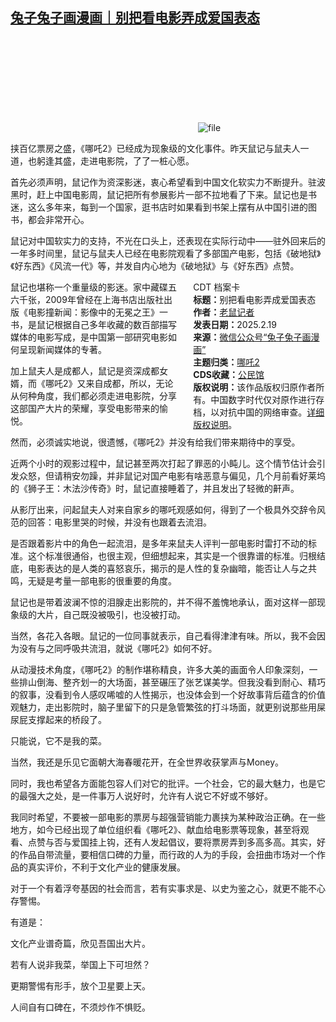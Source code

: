 <!--1739961740000-->
[兔子兔子画漫画｜别把看电影弄成爱国表态](https://chinadigitaltimes.net/chinese/715951.html)
------

<p><img decoding="async" src="data:image/svg+xml,%3Csvg%20xmlns='http://www.w3.org/2000/svg'%20viewBox='0%200%200%200'%3E%3C/svg%3E" alt="file" data-lazy-src="https://chinadigitaltimes.net/chinese/files/2025/02/image-1739961235266.png"><noscript><img decoding="async" src="https://chinadigitaltimes.net/chinese/files/2025/02/image-1739961235266.png" alt="file"></noscript></p><p>挟百亿票房之盛，《哪吒2》已经成为现象级的文化事件。昨天鼠记与鼠夫人一道，也躬逢其盛，走进电影院，了了一桩心愿。</p><p>首先必须声明，鼠记作为资深影迷，衷心希望看到中国文化软实力不断提升。驻波黑时，赶上中国电影周，鼠记把所有参展影片一部不拉地看了下来。鼠记也是书迷，这么多年来，每到一个国家，逛书店时如果看到书架上摆有从中国引进的图书，都会非常开心。</p><p>鼠记对中国软实力的支持，不光在口头上，还表现在实际行动中——驻外回来后的一年多时间里，鼠记与鼠夫人已经在电影院观看了多部国产电影，包括《破地狱》《好东西》《风流一代》等，并发自内心地为《破地狱》与《好东西》点赞。</p><div style="width:42%;float:right;padding-left:20px;"><div class="su-spoiler su-spoiler-style-fancy su-spoiler-icon-chevron-circle" data-scroll-offset="0" data-anchor-in-url="no"><div class="su-spoiler-title" tabindex="0" role="button"><span class="su-spoiler-icon"></span>CDT 档案卡</div><div class="su-spoiler-content su-u-clearfix su-u-trim"><strong>标题：</strong>别把看电影弄成爱国表态<br><strong>作者：</strong><a href="https://chinadigitaltimes.net/space/兔子兔子画漫画" target="_blank">老鼠记者</a><br><strong>发表日期：</strong>2025.2.19<br><strong>来源：</strong><a href="https://web.archive.org/web/*/https://mp.weixin.qq.com/s/g_vn0pjCZ_OnbLIvJ4xooQ" target="_blank">微信公众号“兔子兔子画漫画”</a><br><strong>主题归类：</strong><a href="https://chinadigitaltimes.net/space/哪吒2" target="_blank">哪吒2</a><br><strong>CDS收藏：</strong><a href="https://chinadigitaltimes.net/space/%E5%85%AC%E6%B0%91%E9%A6%86" target="_blank" rel="noopener">公民馆</a><br><strong>版权说明：</strong>该作品版权归原作者所有。中国数字时代仅对原作进行存档，以对抗中国的网络审查。<a href="https://chinadigitaltimes.net/chinese/copyright">详细版权说明</a>。</div></div></div><p>鼠记也堪称一个重量级的影迷。家中藏碟五六千张，2009年曾经在上海书店出版社出版《电影撞新闻：影像中的无冕之王》一书，是鼠记根据自己多年收藏的数百部描写媒体的电影写成，是中国第一部研究电影如何呈现新闻媒体的专著。</p><p>加上鼠夫人是成都人，鼠记是资深成都女婿，而《哪吒2》又来自成都，所以，无论从何种角度，我们都必须走进电影院，分享这部国产大片的荣耀，享受电影带来的愉悦。</p><p>然而，必须诚实地说，很遗憾，《哪吒2》并没有给我们带来期待中的享受。</p><p>近两个小时的观影过程中，鼠记甚至两次打起了罪恶的小盹儿。这个情节估计会引发众怒，但请稍安勿躁，并非鼠记对国产电影有啥恶意与偏见，几个月前看好莱坞的《狮子王：木法沙传奇》时，鼠记直接睡着了，并且发出了轻微的鼾声。</p><p>从影厅出来，问起鼠夫人对来自家乡的哪吒观感如何，得到了一个极具外交辞令风范的回答：电影里哭的时候，并没有也跟着去流泪。</p><p>是否跟着影片中的角色一起流泪，是多年来鼠夫人评判一部电影时雷打不动的标准。这个标准很通俗，也很主观，但细想起来，其实是一个很靠谱的标准。归根结底，电影表达的是人类的喜怒哀乐，揭示的是人性的复杂幽暗，能否让人与之共鸣，无疑是考量一部电影的很重要的角度。</p><p>鼠记也是带着波澜不惊的泪腺走出影院的，并不得不羞愧地承认，面对这样一部现象级的大片，自己既没被吸引，也没被打动。</p><p>当然，各花入各眼。鼠记的一位同事就表示，自己看得津津有味。所以，我不会因为没有与之同呼吸共流泪，就说《哪吒2》如何不好。</p><p>从动漫技术角度，《哪吒2》的制作堪称精良，许多大美的画面令人印象深刻，一些排山倒海、整齐划一的大场面，甚至碾压了张艺谋美学。但我没看到耐心、精巧的叙事，没看到令人感叹唏嘘的人性揭示，也没体会到一个好故事背后蕴含的价值观魅力，走出影院时，脑子里留下的只是急管繁弦的打斗场面，就更别说那些用屎尿屁支撑起来的桥段了。</p><p>只能说，它不是我的菜。</p><p>当然，我还是乐见它面朝大海春暖花开，在全世界收获掌声与Money。</p><p>同时，我也希望各方面能包容人们对它的批评。一个社会，它的最大魅力，也是它的最强大之处，是一件事万人说好时，允许有人说它不好或不够好。</p><p>我同时希望，不要被一部电影的票房与超强营销能力裹挟为某种政治正确。在一些地方，如今已经出现了单位组织看《哪吒2》、献血给电影票等现象，甚至将观看、点赞与否与爱国挂上钩，还有人发起倡议，要将票房弄到多高多高。其实，好的作品自带流量，要相信口碑的力量，而行政的人为的手段，会扭曲市场对一个作品的真实评价，不利于文化产业的健康发展。</p><p>对于一个有着浮夸基因的社会而言，若有实事求是、以史为鉴之心，就更不能不心存警惕。</p><p>有道是：</p><p>文化产业谱奇篇，欣见吾国出大片。</p><p>若有人说非我菜，举国上下可坦然？</p><p>更期警惕有形手，放个卫星要上天。</p><p>人间自有口碑在，不须炒作不惧贬。</p><div class="addtoany_share_save_container addtoany_content addtoany_content_bottom"><div class="a2a_kit a2a_kit_size_32 addtoany_list" data-a2a-url="https://chinadigitaltimes.net/chinese/715951.html" data-a2a-title="兔子兔子画漫画｜别把看电影弄成爱国表态"><a class="a2a_button_facebook" href="https://www.addtoany.com/add_to/facebook?linkurl=https%3A%2F%2Fchinadigitaltimes.net%2Fchinese%2F715951.html&amp;linkname=%E5%85%94%E5%AD%90%E5%85%94%E5%AD%90%E7%94%BB%E6%BC%AB%E7%94%BB%EF%BD%9C%E5%88%AB%E6%8A%8A%E7%9C%8B%E7%94%B5%E5%BD%B1%E5%BC%84%E6%88%90%E7%88%B1%E5%9B%BD%E8%A1%A8%E6%80%81" title="Facebook" rel="nofollow noopener" target="_blank"></a><a class="a2a_button_twitter" href="https://www.addtoany.com/add_to/twitter?linkurl=https%3A%2F%2Fchinadigitaltimes.net%2Fchinese%2F715951.html&amp;linkname=%E5%85%94%E5%AD%90%E5%85%94%E5%AD%90%E7%94%BB%E6%BC%AB%E7%94%BB%EF%BD%9C%E5%88%AB%E6%8A%8A%E7%9C%8B%E7%94%B5%E5%BD%B1%E5%BC%84%E6%88%90%E7%88%B1%E5%9B%BD%E8%A1%A8%E6%80%81" title="Twitter" rel="nofollow noopener" target="_blank"></a><a class="a2a_button_telegram" href="https://www.addtoany.com/add_to/telegram?linkurl=https%3A%2F%2Fchinadigitaltimes.net%2Fchinese%2F715951.html&amp;linkname=%E5%85%94%E5%AD%90%E5%85%94%E5%AD%90%E7%94%BB%E6%BC%AB%E7%94%BB%EF%BD%9C%E5%88%AB%E6%8A%8A%E7%9C%8B%E7%94%B5%E5%BD%B1%E5%BC%84%E6%88%90%E7%88%B1%E5%9B%BD%E8%A1%A8%E6%80%81" title="Telegram" rel="nofollow noopener" target="_blank"></a><a class="a2a_button_reddit" href="https://www.addtoany.com/add_to/reddit?linkurl=https%3A%2F%2Fchinadigitaltimes.net%2Fchinese%2F715951.html&amp;linkname=%E5%85%94%E5%AD%90%E5%85%94%E5%AD%90%E7%94%BB%E6%BC%AB%E7%94%BB%EF%BD%9C%E5%88%AB%E6%8A%8A%E7%9C%8B%E7%94%B5%E5%BD%B1%E5%BC%84%E6%88%90%E7%88%B1%E5%9B%BD%E8%A1%A8%E6%80%81" title="Reddit" rel="nofollow noopener" target="_blank"></a><a class="a2a_button_whatsapp" href="https://www.addtoany.com/add_to/whatsapp?linkurl=https%3A%2F%2Fchinadigitaltimes.net%2Fchinese%2F715951.html&amp;linkname=%E5%85%94%E5%AD%90%E5%85%94%E5%AD%90%E7%94%BB%E6%BC%AB%E7%94%BB%EF%BD%9C%E5%88%AB%E6%8A%8A%E7%9C%8B%E7%94%B5%E5%BD%B1%E5%BC%84%E6%88%90%E7%88%B1%E5%9B%BD%E8%A1%A8%E6%80%81" title="WhatsApp" rel="nofollow noopener" target="_blank"></a><a class="a2a_button_email" href="https://www.addtoany.com/add_to/email?linkurl=https%3A%2F%2Fchinadigitaltimes.net%2Fchinese%2F715951.html&amp;linkname=%E5%85%94%E5%AD%90%E5%85%94%E5%AD%90%E7%94%BB%E6%BC%AB%E7%94%BB%EF%BD%9C%E5%88%AB%E6%8A%8A%E7%9C%8B%E7%94%B5%E5%BD%B1%E5%BC%84%E6%88%90%E7%88%B1%E5%9B%BD%E8%A1%A8%E6%80%81" title="Email" rel="nofollow noopener" target="_blank"></a><a class="a2a_button_copy_link" href="https://www.addtoany.com/add_to/copy_link?linkurl=https%3A%2F%2Fchinadigitaltimes.net%2Fchinese%2F715951.html&amp;linkname=%E5%85%94%E5%AD%90%E5%85%94%E5%AD%90%E7%94%BB%E6%BC%AB%E7%94%BB%EF%BD%9C%E5%88%AB%E6%8A%8A%E7%9C%8B%E7%94%B5%E5%BD%B1%E5%BC%84%E6%88%90%E7%88%B1%E5%9B%BD%E8%A1%A8%E6%80%81" title="Copy Link" rel="nofollow noopener" target="_blank"></a><a class="a2a_dd addtoany_share_save addtoany_share" href="https://www.addtoany.com/share"></a></div></div>
